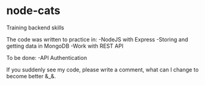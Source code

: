 # node-cats
Training backend skills

The code was written to practice in:
-NodeJS with Express
-Storing and getting data in MongoDB
-Work with REST API

To be done:
-API Authentication

If you suddenly see my code, please write a comment, what can I change to become better &_&.
